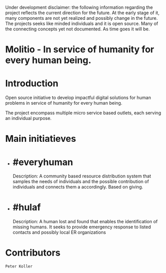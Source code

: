 Under development disclaimer: the following information regarding the project reflects the current
direction for the future. At the early stage of it, many components are not yet realized and possibly
change in the future. The projects seeks like minded individuals and it is open source. Many of the
connecting concepts yet not documented. As time goes it will be.

# Molitio - In service of humanity for every human being.

# Introduction

Open source initiative to develop impactful digital solutions for human problems in service of humanity for every human being.

The project encompass multiple micro service based outlets, each serving an individual purpose.

# Main initiatieves

- # #everyhuman

  Description: A community based resource distribution system that samples the needs of individuals and the
  possible contribution of individuals and connects them a accordingly. Based on giving.

- # #hulaf
  Description: A human lost and found that enables the identification of missing humans. It seeks to
  provide emergency response to listed contacts and possibly local ER organizations

# Contributors

    Peter Koller
